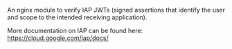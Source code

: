 An nginx module to verify IAP JWTs (signed assertions that identify the user
and scope to the intended receiving application).

More documentation on IAP can be found here:
https://cloud.google.com/iap/docs/
